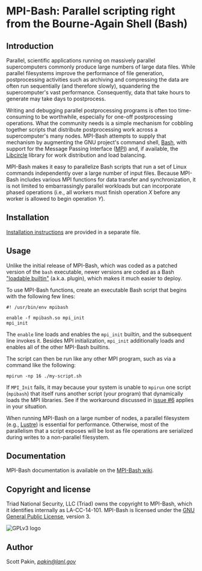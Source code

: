 MPI-Bash: Parallel scripting right from the Bourne-Again Shell (Bash)
=====================================================================

Introduction
------------

Parallel, scientific applications running on massively parallel supercomputers commonly produce large numbers of large data files.  While parallel filesystems improve the performance of file generation, postprocessing activities such as archiving and compressing the data are often run sequentially (and therefore slowly), squandering the supercomputer's vast performance.  Consequently, data that take hours to generate may take days to postprocess.

Writing and debugging parallel postprocessing programs is often too time-consuming to be worthwhile, especially for one-off postprocessing operations. What the community needs is a simple mechanism for cobbling together scripts that distribute postprocessing work across a supercomputer's many nodes. MPI-Bash attempts to supply that mechanism by augmenting the GNU project's command shell, [Bash](http://www.gnu.org/software/bash/), with support for the Message Passing Interface ([MPI](http://www.mpi-forum.org/)) and, if available, the [Libcircle](http://hpc.github.io/libcircle/) library for work distribution and load balancing.

MPI-Bash makes it easy to parallelize Bash scripts that run a set of Linux commands independently over a large number of input files. Because MPI-Bash includes various MPI functions for data transfer and synchronization, it is not limited to embarrassingly parallel workloads but can incorporate phased operations (i.e., all workers must finish operation *X* before any worker is allowed to begin operation *Y*).

Installation
------------

[Installation instructions](https://github.com/lanl/MPI-Bash/blob/master/INSTALL.md) are provided in a separate file.

Usage
-----

Unlike the initial release of MPI-Bash, which was coded as a patched version of the `bash` executable, newer versions are coded as a Bash ["loadable builtin"](http://www.drdobbs.com/shell-corner-bash-dynamically-loadable-b/199102950) (a.k.a. plugin), which makes it much easier to deploy.

To use MPI-Bash functions, create an executable Bash script that begins with the following few lines:

    #! /usr/bin/env mpibash

    enable -f mpibash.so mpi_init
    mpi_init

The `enable` line loads and enables the `mpi_init` builtin, and the subsequent line invokes it.  Besides MPI initialization, `mpi_init` additionally loads and enables all of the other MPI-Bash builtins.

The script can then be run like any other MPI program, such as via a command like the following:

    mpirun -np 16 ./my-script.sh

If `MPI_Init` fails, it may because your system is unable to `mpirun` one script (`mpibash`) that itself runs another script (your program) that dynamically loads the MPI libraries.  See if the workaround discussed in [issue #6](https://github.com/lanl/MPI-Bash/issues/6) applies in your situation.

When running MPI-Bash on a large number of nodes, a parallel filesystem (e.g., [Lustre](http://lustre.opensfs.org/)) is essential for performance. Otherwise, most of the parallelism that a script exposes will be lost as file operations are serialized during writes to a non-parallel filesystem.

Documentation
-------------

MPI-Bash documentation is available on the [MPI-Bash wiki](https://github.com/lanl/MPI-Bash/wiki).

Copyright and license
---------------------

Triad National Security, LLC (Triad) owns the copyright to MPI-Bash, which it identifies internally as LA-CC-14-101.  MPI-Bash is licensed under the [GNU General Public License](http://www.gnu.org/licenses/gpl-3.0.html), version 3.

![GPLv3 logo](https://gnu.org/graphics/gplv3-127x51.png "GNU General Public License, version 3")

Author
------

Scott Pakin, [_pakin@lanl.gov_](mailto:pakin@lanl.gov)
